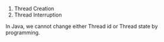 1. Thread Creation
2. Thread Interruption

In Java, we cannot change either Thread id or Thread state by programming.

## 



